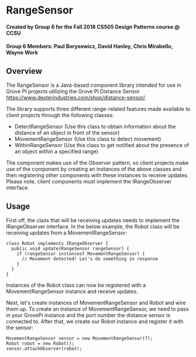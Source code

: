 # RangeSensor 

#### Created by Group 6 for the Fall 2018 CS505 Design Patterns course @ CCSU

#### Group 6 Members: Paul Borysewicz, David Hanley, Chris Mirabello, Wayne Work

## Overview 

The RangeSensor is a Java-based component library intended for use in Grove PI projects utilizing the Grove PI Distance Sensor https://www.dexterindustries.com/shop/distance-sensor/.

The library supports three different range-related features made available to client projects through the following classes:

- DetectRangeSensor (Use this class to obtain information about the distance of an object in front of the sensor)
- MovementRangeSensor (Use this class to detect movement)
- WithinRangeSensor (Use this class to get notified about the presence of an object within a specified range)

The component makes use of the Observer pattern, so client projects make use of the component by creating an instances of the above classes and then registering other components with these instances to receive updates. Please note, client components must implement the IRangeObserver interface.

## Usage

First off, the class that will be receiving updates needs to implement the IRangeObserver interface. In the below example, the Robot class will be receiving updates from a MovementRangeSensor:

```
class Robot implements IRangeObserver {
  public void update(RangeSensor rangeSensor) {
    if (rangeSensor instanceof MovementRangeSensor) {
      // Movement detected! Let's do something in response
    }
  }  
}

```
Instances of the Robot class can now be registered with a MovementRangeSensor instance and receive updates.

Next, let's create instances of MovementRangeSensor and Robot and wire them up. To create an instance of MovementRangeSensor, we need to pass in your GrovePi instance and the port number the distance sensor is connected to. After that, we create our Robot instance and register it with the sensor:

```
MovementRangeSensor sensor = new MovementRangeSensor(7);
Robot robot = new Robot();
sensor.attachObserver(robot);
```
